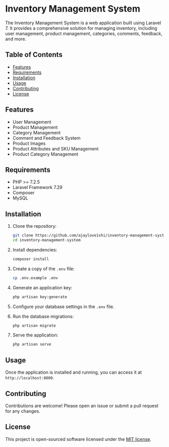 # Inventory Management System

The Inventory Management System is a web application built using Laravel 7. It provides a comprehensive solution for managing inventory, including user management, product management, categories, comments, feedback, and more.

## Table of Contents

- [Features](#features)
- [Requirements](#requirements)
- [Installation](#installation)
- [Usage](#usage)
- [Contributing](#contributing)
- [License](#license)

## Features

- User Management
- Product Management
- Category Management
- Comment and Feedback System
- Product Images
- Product Attributes and SKU Management
- Product Category Management

## Requirements

- PHP >= 7.2.5
- Laravel Framework 7.29
- Composer
- MySQL

## Installation

1. Clone the repository:
    ```bash
    git clone https://github.com/ajaylove1shi/inventory-management-system.git
    cd inventory-management-system
    ```

2. Install dependencies:
    ```bash
    composer install
    ```

3. Create a copy of the `.env` file:
    ```bash
    cp .env.example .env
    ```

4. Generate an application key:
    ```bash
    php artisan key:generate
    ```

5. Configure your database settings in the `.env` file.

6. Run the database migrations:
    ```bash
    php artisan migrate
    ```

7. Serve the application:
    ```bash
    php artisan serve
    ```

## Usage

Once the application is installed and running, you can access it at `http://localhost:8000`.

## Contributing

Contributions are welcome! Please open an issue or submit a pull request for any changes.

## License

This project is open-sourced software licensed under the [MIT license](https://opensource.org/licenses/MIT).
